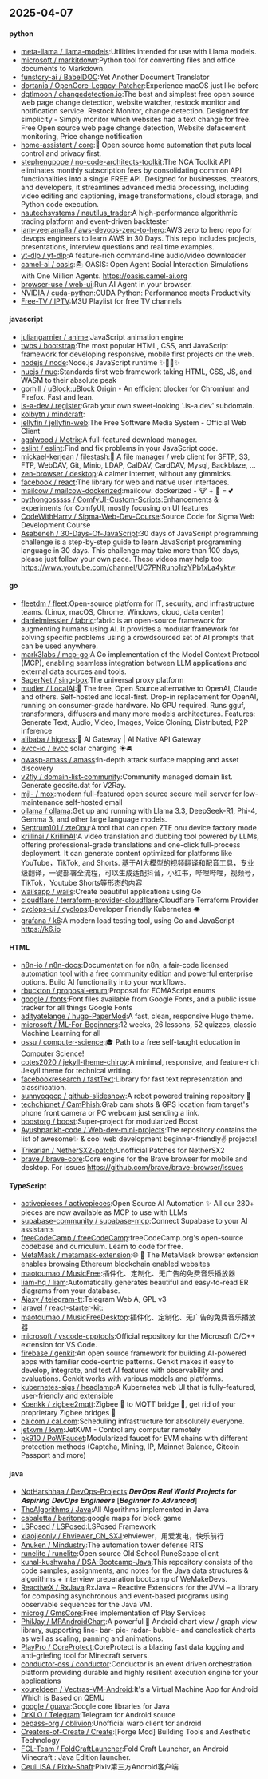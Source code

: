 ## 2025-04-07

#### python
* [meta-llama / llama-models](https://github.com/meta-llama/llama-models):Utilities intended for use with Llama models.
* [microsoft / markitdown](https://github.com/microsoft/markitdown):Python tool for converting files and office documents to Markdown.
* [funstory-ai / BabelDOC](https://github.com/funstory-ai/BabelDOC):Yet Another Document Translator
* [dortania / OpenCore-Legacy-Patcher](https://github.com/dortania/OpenCore-Legacy-Patcher):Experience macOS just like before
* [dgtlmoon / changedetection.io](https://github.com/dgtlmoon/changedetection.io):The best and simplest free open source web page change detection, website watcher, restock monitor and notification service. Restock Monitor, change detection. Designed for simplicity - Simply monitor which websites had a text change for free. Free Open source web page change detection, Website defacement monitoring, Price change notification
* [home-assistant / core](https://github.com/home-assistant/core):🏡 Open source home automation that puts local control and privacy first.
* [stephengpope / no-code-architects-toolkit](https://github.com/stephengpope/no-code-architects-toolkit):The NCA Toolkit API eliminates monthly subscription fees by consolidating common API functionalities into a single FREE API. Designed for businesses, creators, and developers, it streamlines advanced media processing, including video editing and captioning, image transformations, cloud storage, and Python code execution.
* [nautechsystems / nautilus_trader](https://github.com/nautechsystems/nautilus_trader):A high-performance algorithmic trading platform and event-driven backtester
* [iam-veeramalla / aws-devops-zero-to-hero](https://github.com/iam-veeramalla/aws-devops-zero-to-hero):AWS zero to hero repo for devops engineers to learn AWS in 30 Days. This repo includes projects, presentations, interview questions and real time examples.
* [yt-dlp / yt-dlp](https://github.com/yt-dlp/yt-dlp):A feature-rich command-line audio/video downloader
* [camel-ai / oasis](https://github.com/camel-ai/oasis):🏝️ OASIS: Open Agent Social Interaction Simulations with One Million Agents. https://oasis.camel-ai.org
* [browser-use / web-ui](https://github.com/browser-use/web-ui):Run AI Agent in your browser.
* [NVIDIA / cuda-python](https://github.com/NVIDIA/cuda-python):CUDA Python: Performance meets Productivity
* [Free-TV / IPTV](https://github.com/Free-TV/IPTV):M3U Playlist for free TV channels

#### javascript
* [juliangarnier / anime](https://github.com/juliangarnier/anime):JavaScript animation engine
* [twbs / bootstrap](https://github.com/twbs/bootstrap):The most popular HTML, CSS, and JavaScript framework for developing responsive, mobile first projects on the web.
* [nodejs / node](https://github.com/nodejs/node):Node.js JavaScript runtime ✨🐢🚀✨
* [nuejs / nue](https://github.com/nuejs/nue):Standards first web framework taking HTML, CSS, JS, and WASM to their absolute peak
* [gorhill / uBlock](https://github.com/gorhill/uBlock):uBlock Origin - An efficient blocker for Chromium and Firefox. Fast and lean.
* [is-a-dev / register](https://github.com/is-a-dev/register):Grab your own sweet-looking '.is-a.dev' subdomain.
* [kolbytn / mindcraft](https://github.com/kolbytn/mindcraft):
* [jellyfin / jellyfin-web](https://github.com/jellyfin/jellyfin-web):The Free Software Media System - Official Web Client
* [agalwood / Motrix](https://github.com/agalwood/Motrix):A full-featured download manager.
* [eslint / eslint](https://github.com/eslint/eslint):Find and fix problems in your JavaScript code.
* [mickael-kerjean / filestash](https://github.com/mickael-kerjean/filestash):📁 A file manager / web client for SFTP, S3, FTP, WebDAV, Git, Minio, LDAP, CalDAV, CardDAV, Mysql, Backblaze, ...
* [zen-browser / desktop](https://github.com/zen-browser/desktop):A calmer internet, without any gimmicks.
* [facebook / react](https://github.com/facebook/react):The library for web and native user interfaces.
* [mailcow / mailcow-dockerized](https://github.com/mailcow/mailcow-dockerized):mailcow: dockerized - 🐮 + 🐋 = 💕
* [pythongosssss / ComfyUI-Custom-Scripts](https://github.com/pythongosssss/ComfyUI-Custom-Scripts):Enhancements & experiments for ComfyUI, mostly focusing on UI features
* [CodeWithHarry / Sigma-Web-Dev-Course](https://github.com/CodeWithHarry/Sigma-Web-Dev-Course):Source Code for Sigma Web Development Course
* [Asabeneh / 30-Days-Of-JavaScript](https://github.com/Asabeneh/30-Days-Of-JavaScript):30 days of JavaScript programming challenge is a step-by-step guide to learn JavaScript programming language in 30 days. This challenge may take more than 100 days, please just follow your own pace. These videos may help too: https://www.youtube.com/channel/UC7PNRuno1rzYPb1xLa4yktw

#### go
* [fleetdm / fleet](https://github.com/fleetdm/fleet):Open-source platform for IT, security, and infrastructure teams. (Linux, macOS, Chrome, Windows, cloud, data center)
* [danielmiessler / fabric](https://github.com/danielmiessler/fabric):fabric is an open-source framework for augmenting humans using AI. It provides a modular framework for solving specific problems using a crowdsourced set of AI prompts that can be used anywhere.
* [mark3labs / mcp-go](https://github.com/mark3labs/mcp-go):A Go implementation of the Model Context Protocol (MCP), enabling seamless integration between LLM applications and external data sources and tools.
* [SagerNet / sing-box](https://github.com/SagerNet/sing-box):The universal proxy platform
* [mudler / LocalAI](https://github.com/mudler/LocalAI):🤖 The free, Open Source alternative to OpenAI, Claude and others. Self-hosted and local-first. Drop-in replacement for OpenAI, running on consumer-grade hardware. No GPU required. Runs gguf, transformers, diffusers and many more models architectures. Features: Generate Text, Audio, Video, Images, Voice Cloning, Distributed, P2P inference
* [alibaba / higress](https://github.com/alibaba/higress):🤖 AI Gateway | AI Native API Gateway
* [evcc-io / evcc](https://github.com/evcc-io/evcc):solar charging ☀️🚘
* [owasp-amass / amass](https://github.com/owasp-amass/amass):In-depth attack surface mapping and asset discovery
* [v2fly / domain-list-community](https://github.com/v2fly/domain-list-community):Community managed domain list. Generate geosite.dat for V2Ray.
* [mjl- / mox](https://github.com/mjl-/mox):modern full-featured open source secure mail server for low-maintenance self-hosted email
* [ollama / ollama](https://github.com/ollama/ollama):Get up and running with Llama 3.3, DeepSeek-R1, Phi-4, Gemma 3, and other large language models.
* [Septrum101 / zteOnu](https://github.com/Septrum101/zteOnu):A tool that can open ZTE onu device factory mode
* [krillinai / KrillinAI](https://github.com/krillinai/KrillinAI):A video translation and dubbing tool powered by LLMs, offering professional-grade translations and one-click full-process deployment. It can generate content optimized for platforms like YouTube，TikTok, and Shorts. 基于AI大模型的视频翻译和配音工具，专业级翻译，一键部署全流程，可以生成适配抖音，小红书，哔哩哔哩，视频号，TikTok，Youtube Shorts等形态的内容
* [wailsapp / wails](https://github.com/wailsapp/wails):Create beautiful applications using Go
* [cloudflare / terraform-provider-cloudflare](https://github.com/cloudflare/terraform-provider-cloudflare):Cloudflare Terraform Provider
* [cyclops-ui / cyclops](https://github.com/cyclops-ui/cyclops):Developer Friendly Kubernetes 👁️
* [grafana / k6](https://github.com/grafana/k6):A modern load testing tool, using Go and JavaScript - https://k6.io

#### HTML
* [n8n-io / n8n-docs](https://github.com/n8n-io/n8n-docs):Documentation for n8n, a fair-code licensed automation tool with a free community edition and powerful enterprise options. Build AI functionality into your workflows.
* [rbuckton / proposal-enum](https://github.com/rbuckton/proposal-enum):Proposal for ECMAScript enums
* [google / fonts](https://github.com/google/fonts):Font files available from Google Fonts, and a public issue tracker for all things Google Fonts
* [adityatelange / hugo-PaperMod](https://github.com/adityatelange/hugo-PaperMod):A fast, clean, responsive Hugo theme.
* [microsoft / ML-For-Beginners](https://github.com/microsoft/ML-For-Beginners):12 weeks, 26 lessons, 52 quizzes, classic Machine Learning for all
* [ossu / computer-science](https://github.com/ossu/computer-science):🎓 Path to a free self-taught education in Computer Science!
* [cotes2020 / jekyll-theme-chirpy](https://github.com/cotes2020/jekyll-theme-chirpy):A minimal, responsive, and feature-rich Jekyll theme for technical writing.
* [facebookresearch / fastText](https://github.com/facebookresearch/fastText):Library for fast text representation and classification.
* [sunnyoggcp / github-slideshow](https://github.com/sunnyoggcp/github-slideshow):A robot powered training repository 🤖
* [techchipnet / CamPhish](https://github.com/techchipnet/CamPhish):Grab cam shots & GPS location from target's phone front camera or PC webcam just sending a link.
* [boostorg / boost](https://github.com/boostorg/boost):Super-project for modularized Boost
* [Ayushparikh-code / Web-dev-mini-projects](https://github.com/Ayushparikh-code/Web-dev-mini-projects):The repository contains the list of awesome✨ & cool web development beginner-friendly✌️ projects!
* [Trixarian / NetherSX2-patch](https://github.com/Trixarian/NetherSX2-patch):Unofficial Patches for NetherSX2
* [brave / brave-core](https://github.com/brave/brave-core):Core engine for the Brave browser for mobile and desktop. For issues https://github.com/brave/brave-browser/issues

#### TypeScript
* [activepieces / activepieces](https://github.com/activepieces/activepieces):Open Source AI Automation ✨ All our 280+ pieces are now available as MCP to use with LLMs
* [supabase-community / supabase-mcp](https://github.com/supabase-community/supabase-mcp):Connect Supabase to your AI assistants
* [freeCodeCamp / freeCodeCamp](https://github.com/freeCodeCamp/freeCodeCamp):freeCodeCamp.org's open-source codebase and curriculum. Learn to code for free.
* [MetaMask / metamask-extension](https://github.com/MetaMask/metamask-extension):🌐 🔌 The MetaMask browser extension enables browsing Ethereum blockchain enabled websites
* [maotoumao / MusicFree](https://github.com/maotoumao/MusicFree):插件化、定制化、无广告的免费音乐播放器
* [liam-hq / liam](https://github.com/liam-hq/liam):Automatically generates beautiful and easy-to-read ER diagrams from your database.
* [Ajaxy / telegram-tt](https://github.com/Ajaxy/telegram-tt):Telegram Web A, GPL v3
* [laravel / react-starter-kit](https://github.com/laravel/react-starter-kit):
* [maotoumao / MusicFreeDesktop](https://github.com/maotoumao/MusicFreeDesktop):插件化、定制化、无广告的免费音乐播放器
* [microsoft / vscode-cpptools](https://github.com/microsoft/vscode-cpptools):Official repository for the Microsoft C/C++ extension for VS Code.
* [firebase / genkit](https://github.com/firebase/genkit):An open source framework for building AI-powered apps with familiar code-centric patterns. Genkit makes it easy to develop, integrate, and test AI features with observability and evaluations. Genkit works with various models and platforms.
* [kubernetes-sigs / headlamp](https://github.com/kubernetes-sigs/headlamp):A Kubernetes web UI that is fully-featured, user-friendly and extensible
* [Koenkk / zigbee2mqtt](https://github.com/Koenkk/zigbee2mqtt):Zigbee 🐝 to MQTT bridge 🌉, get rid of your proprietary Zigbee bridges 🔨
* [calcom / cal.com](https://github.com/calcom/cal.com):Scheduling infrastructure for absolutely everyone.
* [jetkvm / kvm](https://github.com/jetkvm/kvm):JetKVM - Control any computer remotely
* [pk910 / PoWFaucet](https://github.com/pk910/PoWFaucet):Modularized faucet for EVM chains with different protection methods (Captcha, Mining, IP, Mainnet Balance, Gitcoin Passport and more)

#### java
* [NotHarshhaa / DevOps-Projects](https://github.com/NotHarshhaa/DevOps-Projects):𝑫𝒆𝒗𝑶𝒑𝒔 𝑹𝒆𝒂𝒍 𝑾𝒐𝒓𝒍𝒅 𝑷𝒓𝒐𝒋𝒆𝒄𝒕𝒔 𝒇𝒐𝒓 𝑨𝒔𝒑𝒊𝒓𝒊𝒏𝒈 𝑫𝒆𝒗𝑶𝒑𝒔 𝑬𝒏𝒈𝒊𝒏𝒆𝒆𝒓𝒔 [𝑩𝒆𝒈𝒊𝒏𝒏𝒆𝒓 𝒕𝒐 𝑨𝒅𝒗𝒂𝒏𝒄𝒆𝒅]
* [TheAlgorithms / Java](https://github.com/TheAlgorithms/Java):All Algorithms implemented in Java
* [cabaletta / baritone](https://github.com/cabaletta/baritone):google maps for block game
* [LSPosed / LSPosed](https://github.com/LSPosed/LSPosed):LSPosed Framework
* [xiaojieonly / Ehviewer_CN_SXJ](https://github.com/xiaojieonly/Ehviewer_CN_SXJ):ehviewer，用爱发电，快乐前行
* [Anuken / Mindustry](https://github.com/Anuken/Mindustry):The automation tower defense RTS
* [runelite / runelite](https://github.com/runelite/runelite):Open source Old School RuneScape client
* [kunal-kushwaha / DSA-Bootcamp-Java](https://github.com/kunal-kushwaha/DSA-Bootcamp-Java):This repository consists of the code samples, assignments, and notes for the Java data structures & algorithms + interview preparation bootcamp of WeMakeDevs.
* [ReactiveX / RxJava](https://github.com/ReactiveX/RxJava):RxJava – Reactive Extensions for the JVM – a library for composing asynchronous and event-based programs using observable sequences for the Java VM.
* [microg / GmsCore](https://github.com/microg/GmsCore):Free implementation of Play Services
* [PhilJay / MPAndroidChart](https://github.com/PhilJay/MPAndroidChart):A powerful 🚀 Android chart view / graph view library, supporting line- bar- pie- radar- bubble- and candlestick charts as well as scaling, panning and animations.
* [PlayPro / CoreProtect](https://github.com/PlayPro/CoreProtect):CoreProtect is a blazing fast data logging and anti-griefing tool for Minecraft servers.
* [conductor-oss / conductor](https://github.com/conductor-oss/conductor):Conductor is an event driven orchestration platform providing durable and highly resilient execution engine for your applications
* [xoureldeen / Vectras-VM-Android](https://github.com/xoureldeen/Vectras-VM-Android):It's a Virtual Machine App for Android Which is Based on QEMU
* [google / guava](https://github.com/google/guava):Google core libraries for Java
* [DrKLO / Telegram](https://github.com/DrKLO/Telegram):Telegram for Android source
* [bepass-org / oblivion](https://github.com/bepass-org/oblivion):Unofficial warp client for android
* [Creators-of-Create / Create](https://github.com/Creators-of-Create/Create):[Forge Mod] Building Tools and Aesthetic Technology
* [FCL-Team / FoldCraftLauncher](https://github.com/FCL-Team/FoldCraftLauncher):Fold Craft Launcher, an Android Minecraft : Java Edition launcher.
* [CeuiLiSA / Pixiv-Shaft](https://github.com/CeuiLiSA/Pixiv-Shaft):Pixiv第三方Android客户端
